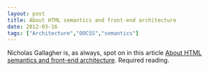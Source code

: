 ```yaml
---
layout: post
title: About HTML semantics and front-end architecture
date: 2012-03-16
tags: ["Architecture","OOCSS","semantics"]
---
```


Nicholas Gallagher is, as always, spot on in this article [About HTML semantics and front-end architecture](http://nicolasgallagher.com/about-html-semantics-front-end-architecture/). Required reading.